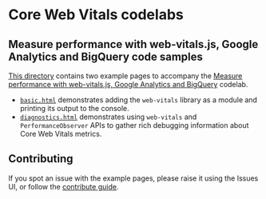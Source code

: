 # Core Web Vitals codelabs

## Measure performance with web-vitals.js, Google Analytics and BigQuery code samples

[This directory](web-vitals-google-analytics-bigquery/) contains two example pages to accompany the [Measure performance with web-vitals.js, Google Analytics and BigQuery](https://codelabs.developers.google.com/codelabs/web-vitals-google-analytics-biqquery) codelab.

* [`basic.html`](web-vitals-google-analytics-bigquery/basic.html) demonstrates adding the `web-vitals` library as a module and printing its output to the console.
* [`diagnostics.html`](web-vitals-google-analytics-bigquery/diagnostics.html) demonstrates using `web-vitals` and `PerformanceObserver` APIs to gather rich debugging information about Core Web Vitals metrics.

## Contributing

If you spot an issue with the example pages, please raise it using the Issues UI, or follow the [contribute guide](/CONTRIBUTING.md).
